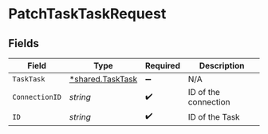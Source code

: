 # PatchTaskTaskRequest


## Fields

| Field                                                      | Type                                                       | Required                                                   | Description                                                |
| ---------------------------------------------------------- | ---------------------------------------------------------- | ---------------------------------------------------------- | ---------------------------------------------------------- |
| `TaskTask`                                                 | [*shared.TaskTask](../../../pkg/models/shared/tasktask.md) | :heavy_minus_sign:                                         | N/A                                                        |
| `ConnectionID`                                             | *string*                                                   | :heavy_check_mark:                                         | ID of the connection                                       |
| `ID`                                                       | *string*                                                   | :heavy_check_mark:                                         | ID of the Task                                             |